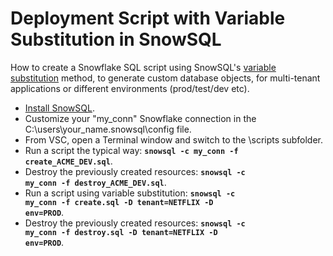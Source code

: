 Deployment Script with Variable Substitution in SnowSQL
=======================================================

How to create a Snowflake SQL script using SnowSQL's [variable substitution](https://docs.snowflake.com/en/user-guide/snowsql-use.html#enabling-variable-substitution) method, to generate custom database objects, for multi-tenant applications or different environments (prod/test/dev etc).

* [Install SnowSQL](https://docs.snowflake.com/en/user-guide/snowsql-install-config.html).  
* Customize your "my_conn" Snowflake connection in the C:\users\your_name\.snowsql\config file.  
* From VSC, open a Terminal window and switch to the \scripts subfolder.  
* Run a script the typical way: **<code>snowsql -c my_conn -f create_ACME_DEV.sql</code>**.  
* Destroy the previously created resources: **<code>snowsql -c my_conn -f destroy_ACME_DEV.sql</code>**.  
* Run a script using variable substitution: **<code>snowsql -c my_conn -f create.sql -D tenant=NETFLIX -D env=PROD</code>**.  
* Destroy the previously created resources: **<code>snowsql -c my_conn -f destroy.sql -D tenant=NETFLIX -D env=PROD</code>**.  